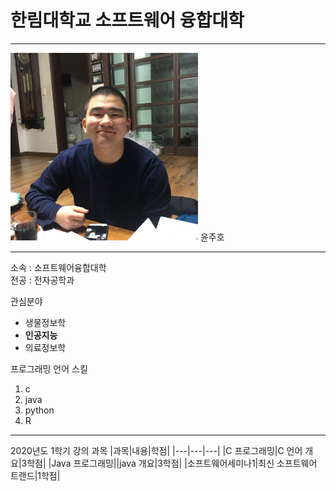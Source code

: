 # 한림대학교 소프트웨어 융합대학
---
<img src=윤주호.jpg height=300 width=300>
윤주호

---

소속 : 소프트웨어융합대학   
전공 : 전자공학과

관심분야   
* 생물정보학
* **인공지능**
* 의료정보학

프로그래밍 언어 스킬   
1. c
2. java
3. python
4. R

----------------------

2020년도 1학기 강의 과목
|과목|내용|학점|
|---|---|---|
|C 프로그래밍|C 언어 개요|3학점|
|Java 프로그래밍||java 개요|3학점|
|소프트웨어세미나1|최신 소프트웨어 트랜드|1학점|
